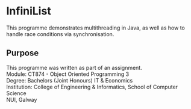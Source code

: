 # InfiniList
This programme demonstrates multithreading in Java, as well as how to handle race conditions via synchronisation.

## Purpose
This programme was written as part of an assignment.<br>
Module: 		CT874 - Object Oriented Programming 3<br>
Degree:			Bachelors (Joint Honours) IT & Economics <br>
Institution:	College of Engineering & Informatics, School of Computer Science<br>
				NUI, Galway
